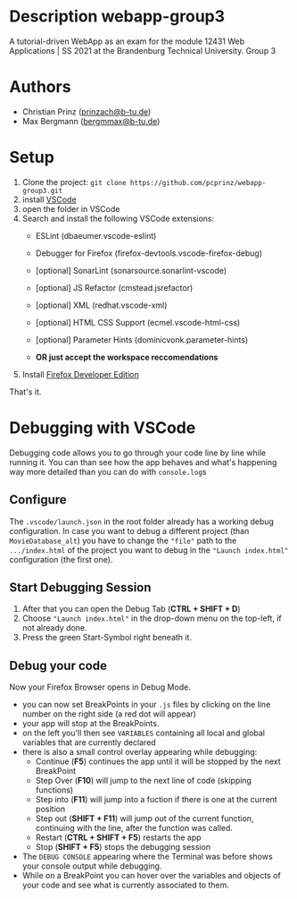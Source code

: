 # **Description** webapp-group3
A tutorial-driven WebApp as an exam for the module 12431 Web Applications | SS 2021 at the Brandenburg Technical University. Group 3

# **Authors**
- Christian Prinz (prinzach@b-tu.de)
- Max Bergmann (bergmmax@b-tu.de)

# **Setup**
1. Clone the project:
   `git clone https://github.com/pcprinz/webapp-group3.git`
2. install [VSCode](https://code.visualstudio.com/Download)
3. open the folder in VSCode
4. Search and install the following VSCode extensions:
   - ESLint (dbaeumer.vscode-eslint)
   - Debugger for Firefox (firefox-devtools.vscode-firefox-debug)
   - [optional] SonarLint (sonarsource.sonarlint-vscode)
   - [optional] JS Refactor (cmstead.jsrefactor)
   - [optional] XML (redhat.vscode-xml)
   - [optional] HTML CSS Support (ecmel.vscode-html-css)
   - [optional] Parameter Hints (dominicvonk.parameter-hints)

   - **OR just accept the workspace reccomendations**
5. Install [Firefox Developer Edition](https://www.mozilla.org/de/firefox/developer/)

That's it.

# **Debugging with VSCode**

Debugging code allows you to go through your code line by line while running it. You can than see how the app behaves and what's happening way more detailed than you can do with `console.log`s 

## Configure
The `.vscode/launch.json` in the root folder already has a working debug configuration. In case you want to debug a different project (than `MovieDatabase_alt`) you have to change the `"file"` path to the `.../index.html` of the project you want to debug in the `"Launch index.html"` configuration (the first one).

## Start Debugging Session
1. After that you can open the Debug Tab (**CTRL + SHIFT + D**)
2. Choose `"Launch index.html"` in the drop-down menu on the top-left, if not already done.
3. Press the green Start-Symbol right beneath it.

## Debug your code
Now your Firefox Browser opens in Debug Mode.
- you can now set BreakPoints in your `.js` files by clicking on the line number on the right side (a red dot will appear)
- your app will stop at the BreakPoints.
- on the left you'll then see `VARIABLES` containing all local and global variables that are currently declared
- there is also a small control overlay appearing while debugging:
  - Continue (**F5**) continues the app until it will be stopped by the next BreakPoint
  - Step Over (**F10**) will jump to the next line of code (skipping functions)
  - Step into (**F11**) will jump into a fuction if there is one at the current position
  - Step out (**SHIFT + F11**) will jump out of the current function, continuing with the line, after the function was called.
  - Restart (**CTRL + SHIFT + F5**) restarts the app
  - Stop (**SHIFT + F5**) stops the debugging session
- The `DEBUG CONSOLE` appearing where the Terminal was before shows your console output while debugging.
- While on a BreakPoint you can hover over the variables and objects of your code and see what is currently associated to them.